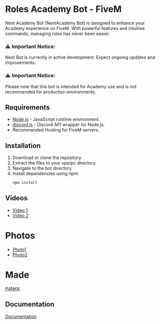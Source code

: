 # Roles Academy Bot - FiveM

Next Academy Bot (NextAcademy Bot) is designed to enhance your Academy experience on FiveM. With powerful features and intuitive commands, managing roles has never been easier.

### ⚠️ Important Notice: 
Next Bot is currently in active development. Expect ongoing updates and improvements.

### ⚠️ Important Notice: 
Please note that this bot is intended for Academy use and is not recommended for production environments.

## Requirements
* [Node.js](https://nodejs.org) - JavaScript runtime environment.
* [discord.js](https://discord.js.org) - Discord API wrapper for Node.js.
* Recommended Hosting for FiveM servers.

## Installation

1. Download or clone the repository.
2. Extract the files to your vps/pc directory.
3. Navigate to the bot directory.
4. Install dependencies using npm:
   ```bash
   npm install


## Videos
* [Video 1](https://streamable.com/29zeyj)
* [Video 2](https://youtu.be/93-WwqTOBdY)

# Photos
* [Photo1](https://github.com/P4NKK-TRYHARD/Roles-Banda/assets/91852700/6a5d1ac7-dac6-41d9-843a-f7ad478fb7c2)
* [Photo2](https://github.com/P4NKK-TRYHARD/Roles-Banda/assets/91852700/0aa2860c-4524-49d4-bc87-c756c998b830)

# Made
[P4NKK](https://github.com/P4NKK-TRYHARD)

## Documentation

[Documentation](https://discord.js.org/)
